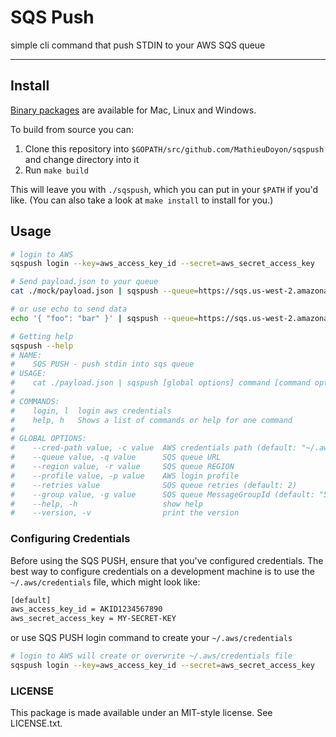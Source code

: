 # SQS Push

simple cli command that push STDIN to your AWS SQS queue

---
## Install
[Binary packages](https://github.com/MathieuDoyon/sqspush/releases) are available for Mac, Linux and Windows.

To build from source you can:

1. Clone this repository into `$GOPATH/src/github.com/MathieuDoyon/sqspush` and
   change directory into it
2. Run `make build`

This will leave you with `./sqspush`, which you can put in your `$PATH` if
you'd like. (You can also take a look at `make install` to install for
you.)


## Usage

```bash
# login to AWS
sqspush login --key=aws_access_key_id --secret=aws_secret_access_key

# Send payload.json to your queue
cat ./mock/payload.json | sqspush --queue=https://sqs.us-west-2.amazonaws.com/XXYYYZZZZXXX/queue-name.fifo --region=us-west-2 --group=mygroup

# or use echo to send data
echo '{ "foo": "bar" }' | sqspush --queue=https://sqs.us-west-2.amazonaws.com/XXYYYZZZZXXX/queue-name --region=us-west-2 --group=mygroup

# Getting help
sqspush --help
# NAME:
#    SQS PUSH - push stdin into sqs queue
# USAGE:
#    cat ./payload.json | sqspush [global options] command [command options] [arguments...]
#
# COMMANDS:
#    login, l  login aws credentials
#    help, h   Shows a list of commands or help for one command
#
# GLOBAL OPTIONS:
#    --cred-path value, -c value  AWS credentials path (default: "~/.aws/credentials")
#    --queue value, -q value      SQS queue URL
#    --region value, -r value     SQS queue REGION
#    --profile value, -p value    AWS login profile
#    --retries value              SQS queue retries (default: 2)
#    --group value, -g value      SQS queue MessageGroupId (default: "5ePlmiO61JA5iqU1jBkjLYv2Xp4=")
#    --help, -h                   show help
#    --version, -v                print the version
```

### Configuring Credentials
Before using the SQS PUSH, ensure that you've configured credentials. The best way to configure credentials on a development machine is to use the `~/.aws/credentials` file, which might look like:

```bash
[default]
aws_access_key_id = AKID1234567890
aws_secret_access_key = MY-SECRET-KEY
```

or use SQS PUSH login command to create your `~/.aws/credentials`

```bash
# login to AWS will create or overwrite ~/.aws/credentials file
sqspush login --key=aws_access_key_id --secret=aws_secret_access_key
```

### LICENSE

This package is made available under an MIT-style license. See LICENSE.txt.
